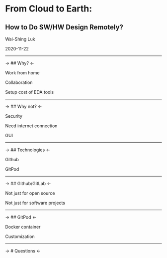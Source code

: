 # From Cloud to Earth:

## How to Do SW/HW Design Remotely?

Wai-Shing Luk

2020-11-22

---

-> ## Why? <-

Work from home

Collaboration

Setup cost of EDA tools

---

-> ## Why not? <-

Security

Need internet connection

GUI

---

-> ## Technologies <-

Github

GitPod

---

-> ## Github/GitLab <-

Not just for open source

Not just for software projects

---

-> ## GitPod <-

Docker container

Customization

---

-> # Questions <-
